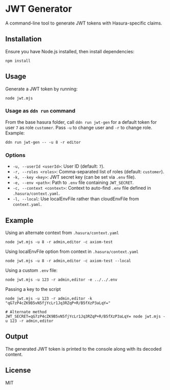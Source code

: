 # JWT Generator

A command-line tool to generate JWT tokens with Hasura-specific claims.

## Installation

Ensure you have Node.js installed, then install dependencies:

```
npm install
```

## Usage

Generate a JWT token by running:

```
node jwt.mjs
```

### Usage as `ddn run` command

From the base hasura folder, call `ddn run jwt-gen` for a default token for user `7` as role `customer`. Pass `-u` to change user and `-r` to change role. Example:

```
ddn run jwt-gen -- -u 8 -r editor
```

### Options

- `-u, --userId <userId>`: User ID (default: `7`).
- `-r, --roles <roles>`: Comma-separated list of roles (default: `customer`).
- `-k, --key <key>`: JWT secret key (can be set via `.env` file).
- `-e, --env <path>`: Path to `.env` file containing `JWT_SECRET`.
- `-c, --context <context>`: Context to auto-find `.env` file defined in `.hasura/context.yaml`.
- `-l, --local`: Use localEnvFile rather than cloudEnvFile from `context.yaml`.

## Example

Using an alternate context from `.hasura/context.yaml`

```
node jwt.mjs -u 8 -r admin,editor -c axiom-test
```

Using localEnvFile option from context in `.hasura/context.yaml`

```
node jwt.mjs -u 8 -r admin,editor -c axiom-test --local
```

Using a custom `.env` file:

```
node jwt.mjs -u 123 -r admin,editor -e ../../.env
```

Passing a key to the script

```
node jwt.mjs -u 123 -r admin,editor -k "qG7zP4cZK9B5vN5fjYcLr1Jq3RZqP+R/B5fXzP3aLqY="

# Alternate method
JWT_SECRET=qG7zP4cZK9B5vN5fjYcLr1Jq3RZqP+R/B5fXzP3aLqY= node jwt.mjs -u 123 -r admin,editor
```

## Output

The generated JWT token is printed to the console along with its decoded content.

## License

MIT

